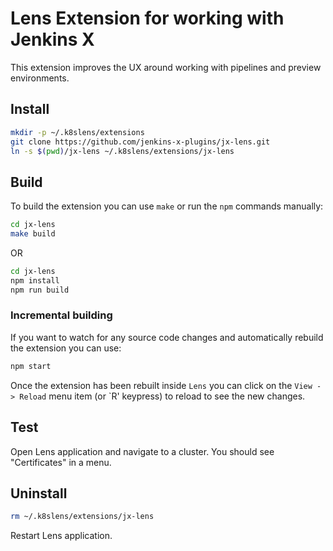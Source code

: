 # Lens Extension for working with Jenkins X

This extension improves the UX around working with pipelines and preview environments.

## Install

```sh
mkdir -p ~/.k8slens/extensions
git clone https://github.com/jenkins-x-plugins/jx-lens.git
ln -s $(pwd)/jx-lens ~/.k8slens/extensions/jx-lens
```

## Build

To build the extension you can use `make` or run the `npm` commands manually:

```sh
cd jx-lens
make build
```

OR

```sh
cd jx-lens
npm install
npm run build
```
 
### Incremental building

If you want to watch for any source code changes and automatically rebuild the extension you can use:

```sh
npm start
```
       
Once the extension has been rebuilt inside `Lens` you can click on the `View -> Reload` menu item (or `R' keypress) to reload to see the new changes.

## Test

Open Lens application and navigate to a cluster. You should see "Certificates" in a menu.

## Uninstall

```sh
rm ~/.k8slens/extensions/jx-lens
```

Restart Lens application.
